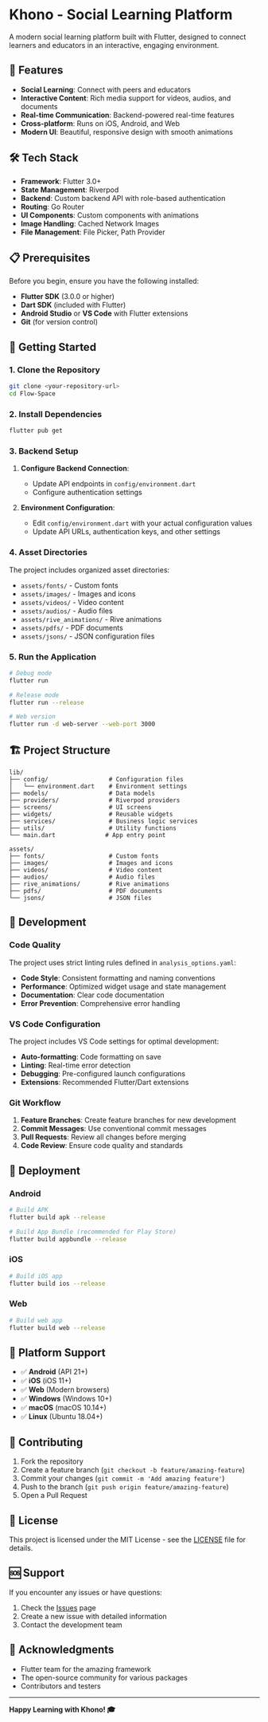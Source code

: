 # Khono - Social Learning Platform

A modern social learning platform built with Flutter, designed to connect learners and educators in an interactive, engaging environment.

## 🚀 Features

- **Social Learning**: Connect with peers and educators
- **Interactive Content**: Rich media support for videos, audios, and documents
- **Real-time Communication**: Backend-powered real-time features
- **Cross-platform**: Runs on iOS, Android, and Web
- **Modern UI**: Beautiful, responsive design with smooth animations

## 🛠️ Tech Stack

- **Framework**: Flutter 3.0+
- **State Management**: Riverpod
- **Backend**: Custom backend API with role-based authentication
- **Routing**: Go Router
- **UI Components**: Custom components with animations
- **Image Handling**: Cached Network Images
- **File Management**: File Picker, Path Provider

## 📋 Prerequisites

Before you begin, ensure you have the following installed:

- **Flutter SDK** (3.0.0 or higher)
- **Dart SDK** (included with Flutter)
- **Android Studio** or **VS Code** with Flutter extensions
- **Git** (for version control)

## 🚀 Getting Started

### 1. Clone the Repository

```bash
git clone <your-repository-url>
cd Flow-Space
```

### 2. Install Dependencies

```bash
flutter pub get
```

### 3. Backend Setup

1. **Configure Backend Connection**:
   - Update API endpoints in `config/environment.dart`
   - Configure authentication settings

2. **Environment Configuration**:
   - Edit `config/environment.dart` with your actual configuration values
   - Update API URLs, authentication keys, and other settings

### 4. Asset Directories

The project includes organized asset directories:
- `assets/fonts/` - Custom fonts
- `assets/images/` - Images and icons
- `assets/videos/` - Video content
- `assets/audios/` - Audio files
- `assets/rive_animations/` - Rive animations
- `assets/pdfs/` - PDF documents
- `assets/jsons/` - JSON configuration files

### 5. Run the Application

```bash
# Debug mode
flutter run

# Release mode
flutter run --release

# Web version
flutter run -d web-server --web-port 3000
```

## 🏗️ Project Structure

```
lib/
├── config/                 # Configuration files
│   └── environment.dart    # Environment settings
├── models/                 # Data models
├── providers/              # Riverpod providers
├── screens/                # UI screens
├── widgets/                # Reusable widgets
├── services/               # Business logic services
├── utils/                  # Utility functions
└── main.dart              # App entry point

assets/
├── fonts/                  # Custom fonts
├── images/                 # Images and icons
├── videos/                 # Video content
├── audios/                 # Audio files
├── rive_animations/        # Rive animations
├── pdfs/                   # PDF documents
└── jsons/                  # JSON files
```

## 🔧 Development

### Code Quality

The project uses strict linting rules defined in `analysis_options.yaml`:

- **Code Style**: Consistent formatting and naming conventions
- **Performance**: Optimized widget usage and state management
- **Documentation**: Clear code documentation
- **Error Prevention**: Comprehensive error handling

### VS Code Configuration

The project includes VS Code settings for optimal development:

- **Auto-formatting**: Code formatting on save
- **Linting**: Real-time error detection
- **Debugging**: Pre-configured launch configurations
- **Extensions**: Recommended Flutter/Dart extensions

### Git Workflow

1. **Feature Branches**: Create feature branches for new development
2. **Commit Messages**: Use conventional commit messages
3. **Pull Requests**: Review all changes before merging
4. **Code Review**: Ensure code quality and standards

## 🚀 Deployment

### Android

```bash
# Build APK
flutter build apk --release

# Build App Bundle (recommended for Play Store)
flutter build appbundle --release
```

### iOS

```bash
# Build iOS app
flutter build ios --release
```

### Web

```bash
# Build web app
flutter build web --release
```

## 📱 Platform Support

- ✅ **Android** (API 21+)
- ✅ **iOS** (iOS 11+)
- ✅ **Web** (Modern browsers)
- ✅ **Windows** (Windows 10+)
- ✅ **macOS** (macOS 10.14+)
- ✅ **Linux** (Ubuntu 18.04+)

## 🤝 Contributing

1. Fork the repository
2. Create a feature branch (`git checkout -b feature/amazing-feature`)
3. Commit your changes (`git commit -m 'Add amazing feature'`)
4. Push to the branch (`git push origin feature/amazing-feature`)
5. Open a Pull Request

## 📄 License

This project is licensed under the MIT License - see the [LICENSE](LICENSE) file for details.

## 🆘 Support

If you encounter any issues or have questions:

1. Check the [Issues](https://github.com/your-repo/issues) page
2. Create a new issue with detailed information
3. Contact the development team

## 🙏 Acknowledgments

- Flutter team for the amazing framework
- The open-source community for various packages
- Contributors and testers

---

**Happy Learning with Khono! 🎓**

